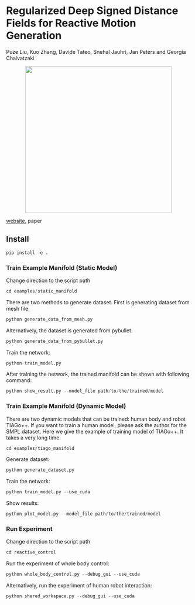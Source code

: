 # Regularized Deep Signed Distance Fields for Reactive Motion Generation
Puze Liu, Kuo Zhang, Davide Tateo, Snehal Jauhri, Jan Peters and Georgia Chalvatzaki
<p align="center">
<img src=fig/hri.gif width="400">
</p>

[website](https://irosalab.com/2022/02/28/redsdf/), paper

## Install
```python
pip install -e .
```

### Train Example Manifold (Static Model)
Change direction to the script path
```python
cd examples/static_manifold
```

There are two methods to generate dataset. First is generating dataset from mesh file: 
```python
python generate_data_from_mesh.py
```

Alternatively, the dataset is generated from pybullet.
```python
python generate_data_from_pybullet.py
```

Train the network:
```python
python train_model.py
```

After training the network, the trained manifold can be shown with following command:
```python
python show_result.py --model_file path/to/the/trained/model
```

### Train Example Manifold (Dynamic Model)
There are two dynamic models that can be trained: human body and robot TIAGo++. If you want to train a human model, please ask the author for the SMPL dataset. Here we give the example of training model of TIAGo++. It takes a very long time.
```python
cd examples/tiago_manifold
```

Generate dataset:
```python
python generate_dataset.py
```

Train the network:
```python
python train_model.py --use_cuda
```

Show results:
```python
python plot_model.py --model_file path/to/the/trained/model
```

### Run Experiment
Change direction to the script path
```python
cd reactive_control
```

Run the experiment of whole body control:
```python
python whole_body_control.py --debug_gui --use_cuda
```

Alternatively, run the experiment of human robot interaction:
```python
python shared_workspace.py --debug_gui --use_cuda
```

